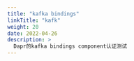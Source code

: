 ```yaml
---
title: "kafka bindings"
linkTitle: "kafk"
weight: 20
date: 2022-04-26
description: >
  Dapr的kafka bindings component认证测试
---
```




